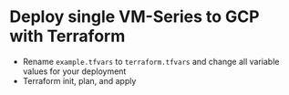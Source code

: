 # Deploy single VM-Series to GCP with Terraform
- Rename `example.tfvars` to `terraform.tfvars` and change all variable values for your deployment
- Terraform init, plan, and apply
